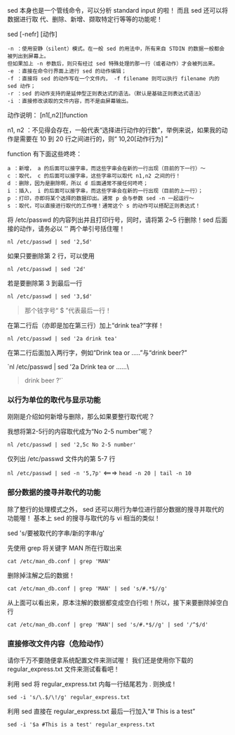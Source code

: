 sed 本身也是一个管线命令，可以分析 standard input 的啦！ 而且 sed 还可以将数据进行取 代、删除、新增、撷取特定行等等的功能呢！

sed [-nefr] [动作]
>
	-n ：使用安静（silent）模式。在一般 sed 的用法中，所有来自 STDIN 的数据一般都会被列出到屏幕上。
	但如果加上 -n 参数后，则只有经过 sed 特殊处理的那一行（或者动作）才会被列出来。
	-e ：直接在命令行界面上进行 sed 的动作编辑；
	-f ：直接将 sed 的动作写在一个文件内， -f filename 则可以执行 filename 内的 sed 动作；
	-r ：sed 的动作支持的是延伸型正则表达式的语法。（默认是基础正则表达式语法）
	-i ：直接修改读取的文件内容，而不是由屏幕输出。

动作说明： [n1[,n2]]function 

n1, n2 ：不见得会存在，一般代表“选择进行动作的行数”，举例来说，如果我的动作是需要在 10 到 20 行之间进行的，则“ 10,20[动作行为] ”

function 有下面这些咚咚：
>		
	a ：新增， a 的后面可以接字串，而这些字串会在新的一行出现（目前的下一行）～
	c ：取代， c 的后面可以接字串，这些字串可以取代 n1,n2 之间的行！
	d ：删除，因为是删除啊，所以 d 后面通常不接任何咚咚；
	i ：插入， i 的后面可以接字串，而这些字串会在新的一行出现（目前的上一行）；
	p ：打印，亦即将某个选择的数据印出。通常 p 会与参数 sed -n 一起运行～
	s ：取代，可以直接进行取代的工作哩！通常这个 s 的动作可以搭配正则表达式！

将 /etc/passwd 的内容列出并且打印行号，同时，请将第 2~5 行删除！sed 后面接的动作，请务必以 '' 两个单引号括住喔！

`nl /etc/passwd | sed '2,5d'`

如果只要删除第 2 行，可以使用

`nl /etc/passwd | sed '2d'`

若是要删除第 3 到最后一行

`nl /etc/passwd | sed '3,$d'`

> 那个钱字号“ $ ”代表最后一行！

在第二行后（亦即是加在第三行）加上“drink tea?”字样！

`nl /etc/passwd | sed '2a drink tea'`

在第二行后面加入两行字，例如“Drink tea or .....”与“drink beer?”

`nl /etc/passwd | sed '2a Drink tea or ......\
> drink beer ?'`

### 以行为单位的取代与显示功能

刚刚是介绍如何新增与删除，那么如果要整行取代呢？

我想将第2-5行的内容取代成为“No 2-5 number”呢？

`nl /etc/passwd | sed '2,5c No 2-5 number'`

仅列出 /etc/passwd 文件内的第 5-7 行

`nl /etc/passwd | sed -n '5,7p'`  <===> `head -n 20 | tail -n 10`

### 部分数据的搜寻并取代的功能

除了整行的处理模式之外， sed 还可以用行为单位进行部分数据的搜寻并取代的功能喔！ 基本上 sed 的搜寻与取代的与 vi 相当的类似！

sed 's/要被取代的字串/新的字串/g'

先使用 grep 将关键字 MAN 所在行取出来

`cat /etc/man_db.conf | grep 'MAN'`

删除掉注解之后的数据！

`cat /etc/man_db.conf | grep 'MAN' | sed 's/#.*$//g'`

从上面可以看出来，原本注解的数据都变成空白行啦！所以，接下来要删除掉空白行

`cat /etc/man_db.conf | grep 'MAN'| sed 's/#.*$//g' | sed '/^$/d'`

### 直接修改文件内容（危险动作）

请你千万不要随便拿系统配置文件来测试喔！ 我们还是使用你下载的 regular_express.txt 文件来测试看看吧！

利用 sed 将 regular_express.txt 内每一行结尾若为 . 则换成 !

`sed -i 's/\.$/\!/g' regular_express.txt`

利用 sed 直接在 regular_express.txt 最后一行加入“# This is a test”

`sed -i '$a #This is a test' regular_express.txt`